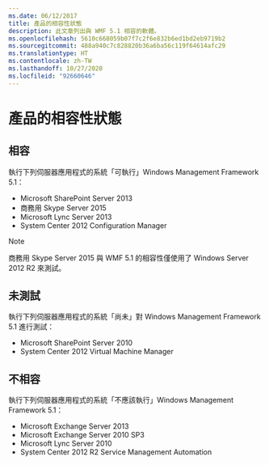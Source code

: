 ```yaml
---
ms.date: 06/12/2017
title: 產品的相容性狀態
description: 此文章列出與 WMF 5.1 相容的軟體。
ms.openlocfilehash: 5610c668059b07f7c2f6e832b6ed1bd2eb9719b2
ms.sourcegitcommit: 488a940c7c828820b36a6ba56c119f64614afc29
ms.translationtype: HT
ms.contentlocale: zh-TW
ms.lasthandoff: 10/27/2020
ms.locfileid: "92660646"
---
```

# <a name="product-compatibility-status"></a>產品的相容性狀態

## <a name="compatible"></a>相容

執行下列伺服器應用程式的系統「可執行」Windows Management Framework 5.1：

- Microsoft SharePoint Server 2013
- 商務用 Skype Server 2015
- Microsoft Lync Server 2013
- System Center 2012 Configuration Manager

> [!NOTE]
> 商務用 Skype Server 2015 與 WMF 5.1 的相容性僅使用了 Windows Server 2012 R2 來測試。

## <a name="not-tested"></a>未測試

執行下列伺服器應用程式的系統「尚未」對 Windows Management Framework 5.1 進行測試：

- Microsoft SharePoint Server 2010
- System Center 2012 Virtual Machine Manager

## <a name="incompatible"></a>不相容

執行下列伺服器應用程式的系統「不應該執行」Windows Management Framework 5.1：

- Microsoft Exchange Server 2013
- Microsoft Exchange Server 2010 SP3
- Microsoft Lync Server 2010
- System Center 2012 R2 Service Management Automation
